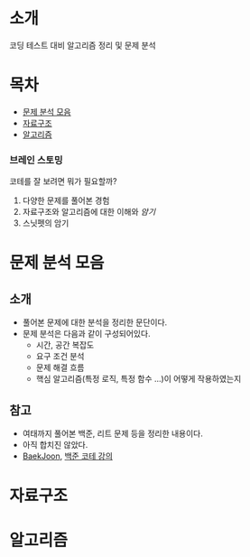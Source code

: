 # 소개
코딩 테스트 대비 알고리즘 정리 및 문제 분석

# 목차

- [문제 분석 모음](#문제-분석-모음)
- [자료구조](#자료구조)
- [알고리즘](#알고리즘)

### 브레인 스토밍 

코테를 잘 보려면 뭐가 필요할까?

1. 다양한 문제를 풀어본 경험
2. 자료구조와 알고리즘에 대한 이해와 *암기*
3. 스닛펫의 암기

# 문제 분석 모음 

## 소개

- 풀어본 문제에 대한 분석을 정리한 문단이다.
- 문제 분석은 다음과 같이 구성되어있다.
    - 시간, 공간 복잡도
    - 요구 조건 분석
    - 문제 해결 흐름
    - 핵심 알고리즘(특정 로직, 특정 함수 …)이 어떻게 작용하였는지

## 참고

- 여태까지 풀어본 백준, 리트 문제 등을 정리한 내용이다.
- 아직 합치진 않았다.
- [BaekJoon](https://www.notion.so/BaekJoon-8914017009194dbd971593c1d70ae4d5), [백준 코테 강의](https://www.notion.so/753ef7aab2e34348a1797b74c3c39cf1)

# 자료구조 

# 알고리즘
